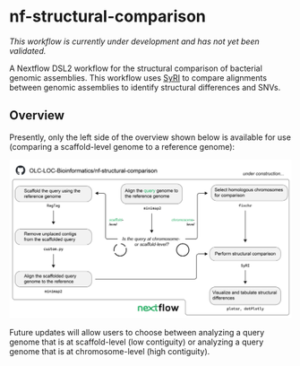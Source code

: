 # nf-structural-comparison

*This workflow is currently under development and has not yet been validated.*

A Nextflow DSL2 workflow for the structural comparison of bacterial genomic assemblies.
This workflow uses [SyRI](https://github.com/schneebergerlab/syri) to compare alignments between genomic assemblies to identify structural differences and SNVs.

## Overview

Presently, only the left side of the overview shown below is available for use (comparing a scaffold-level genome to a reference genome):

![Overview of nf-structural-comparison workflow](assets/nf-structural-comparison-workflow.png)

Future updates will allow users to choose between analyzing a query genome that is at scaffold-level (low contiguity) or analyzing a query genome that is at chromosome-level (high contiguity).